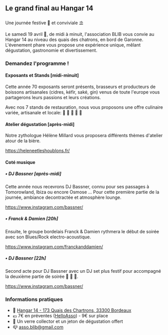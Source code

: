 ## Le grand final au Hangar 14

Une journée festive 🎉 et conviviale ⛱️

Le samedi 19 avril 📅, de midi à minuit, l'association BLIB vous convie au Hangar 14 au niveau des quais des chatrons, en bord de Garonne.
L'évenement phare vous propose une expérience unique, mêlant dégustation, gastronomie et divertissement.

### Demandez l'programme !

#### Exposants et Stands [midi-minuit]

Cette année 70 exposants seront présents, brasseurs et producteurs de boissons artisanales (cidres, kéfir, saké, gin) venus de toute l'europe vous partagerons leurs passions et leurs créations.

Avec nos 7 stands de restauration, nous vous proposons une offre culinaire variée, artisanale et locale: 🍔 🦪 🌭 🍪 🥞

#### Atelier dégustation [après-midi]

Notre zythologue Hélène Millard vous proposera différents thèmes d'atelier atour de la bière.

https://heleneetleshoublons.fr/

#### Coté musique

##### • DJ Bassner [après-midi]

Cette année nous recevrons DJ Bassner, connu pour ses passages à Tomorowland, Ibiza ou encore Osmose ...
Pour cette première partie de la journée, ambiance decontractée et atmosphère lounge.

https://www.instagram.com/bassner/

##### • Franck & Damien [20h]

Ensuite, le groupe bordelais Franck & Damien rythmera le début de soirée avec son Blues/Rock electro-acoustique.

https://www.instagram.com/franckanddamien/

##### • DJ Bassner [22h]

Second acte pour DJ Bassner avec un DJ set plus festif pour accompagné la deuxième partie de soirée 🕺 💃 🪩.

https://www.instagram.com/bassner/

### Informations pratiques

- 📍 [Hangar 14 - 173 Quais des Chartrons, 33300 Bordeaux](https://www.google.com/maps/place//data=!4m2!3m1!1s0xd55287ea29065a7:0x9089fb0121f9c5af?sa=X&ved=1t:8290&ictx=111)
- 💶 7€ en préventes ([HelloAsso](https://www.helloasso.com/associations/blib)) - 9€ sur place
- 🎁 Un verre collector et un jeton de dégustation offert
- 📪 asso.blib@gmail.com
